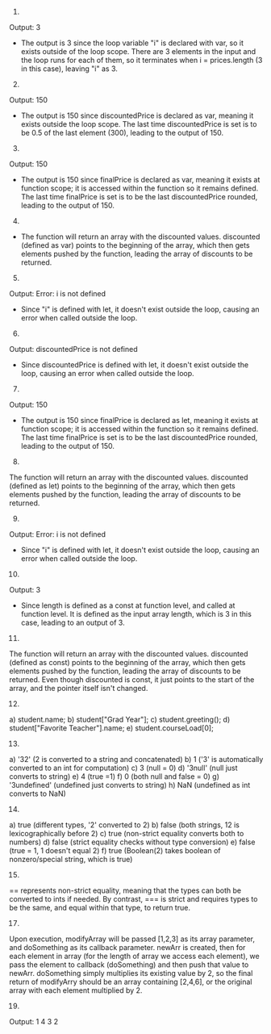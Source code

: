 1. 
Output: 3
* The output is 3 since the loop variable "i" is declared with var, so it exists outside of the loop scope. There are 3 elements in the input and the loop runs for each of them, so it terminates when i = prices.length (3 in this case), leaving "i" as 3.

2. 
Output: 150
* The output is 150 since discountedPrice is declared as var, meaning it exists outside the loop scope. The last time discountedPrice is set is to be 0.5 of the last element (300), leading to the output of 150.

3.
Output: 150
* The output is 150 since finalPrice is declared as var, meaning it exists at function scope; it is accessed within the function so it remains defined. The last time finalPrice is set is to be the last discountedPrice rounded, leading to the output of 150.

4. 
* The function will return an array with the discounted values. discounted (defined as var) points to the beginning of the array, which then gets elements pushed by the function, leading the array of discounts to be returned.

5.
Output: Error: i is not defined
* Since "i" is defined with let, it doesn't exist outside the loop, causing an error when called outside the loop.

6.
Output: discountedPrice is not defined
* Since discountedPrice is defined with let, it doesn't exist outside the loop, causing an error when called outside the loop.

7.
Output: 150
* The output is 150 since finalPrice is declared as let, meaning it exists at function scope; it is accessed within the function so it remains defined. The last time finalPrice is set is to be the last discountedPrice rounded, leading to the output of 150.

8.
The function will return an array with the discounted values. discounted (defined as let) points to the beginning of the array, which then gets elements pushed by the function, leading the array of discounts to be returned.

9.
Output: Error: i is not defined
* Since "i" is defined with let, it doesn't exist outside the loop, causing an error when called outside the loop.

10.
Output: 3
* Since length is defined as a const at function level, and called at function level. It is defined as the input array length, which is 3 in this case, leading to an output of 3.

11.
The function will return an array with the discounted values. discounted (defined as const) points to the beginning of the array, which then gets elements pushed by the function, leading the array of discounts to be returned. Even though discounted is const, it just points to the start of the array, and the pointer itself isn't changed.

12.
a) student.name;
b) student["Grad Year"];
c) student.greeting();
d) student["Favorite Teacher"].name;
e) student.courseLoad[0];



13.
a) '32' (2 is converted to a string and concatenated)
b) 1 ('3' is automatically converted to an int for computation)
c) 3 (null = 0)
d) '3null' (null just converts to string)
e) 4 (true =1)
f) 0 (both null and false = 0)
g) '3undefined' (undefined just converts to string)
h) NaN (undefined as int converts to NaN)


14.
a) true (different types, '2' converted to 2)
b) false (both strings, 12 is lexicographically before 2)
c) true (non-strict equality converts both to numbers)
d) false (strict equality checks without type conversion)
e) false (true = 1, 1 doesn't equal 2)
f) true (Boolean(2) takes boolean of nonzero/special string, which is true)

15.
== represents non-strict equality, meaning that the types can both be converted to ints if needed. By contrast, === is strict and requires types to be the same, and equal within that type, to return true. 

17.
Upon execution, modifyArray will be passed [1,2,3] as its array parameter, and doSomething as its callback parameter. newArr is created, then for each element in array (for the length of array we access each element), we pass the element to callback (doSomething) and then push that value to newArr. doSomething simply multiplies its existing value by 2, so the final return of modifyArry should be an array containing [2,4,6], or the original array with each element multiplied by 2.


19.
Output:
1
4
3
2